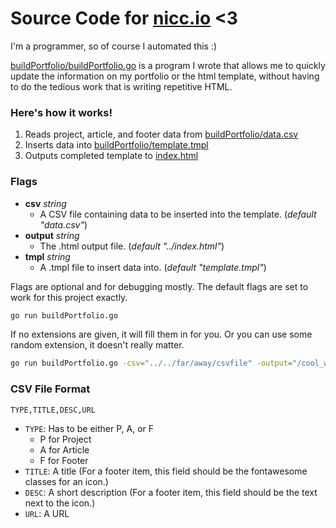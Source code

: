 # Source Code for [nicc.io](https://nicc.io) <3

I'm a programmer, so of course I automated this :)

[buildPortfolio/buildPortfolio.go](buildPortfolio/buildPortfolio.go) is a program I wrote that allows me to quickly update the information on my portfolio or the html template, without having to do the tedious work that is writing repetitive HTML.

### Here's how it works!

1. Reads project, article, and footer data from [buildPortfolio/data.csv](/buildPortfolio/data.csv)
2. Inserts data into [buildPortfolio/template.tmpl](buildPortfolio/template.tmpl)
3. Outputs completed template to [index.html](index.html)

### Flags

- __csv__ _string_
    - A CSV file containing data to be inserted into the template. (_default "data.csv"_)
- __output__ _string_
	- The .html output file. (_default "../index.html"_)
- __tmpl__ _string_
 	- A .tmpl file to insert data into. (_default "template.tmpl"_)

Flags are optional and for debugging mostly. The default flags are set to work for this project exactly.
```bash
go run buildPortfolio.go
```

If no extensions are given, it will fill them in for you. Or you can use some random extension, it doesn't really matter.
```bash
go run buildPortfolio.go -csv="../../far/away/csvfile" -output="/cool_website.lol" -tmpl="some/nested/templatefile"
```


### CSV File Format

`TYPE,TITLE,DESC,URL`
- `TYPE`: Has to be either P, A, or F
    - P for Project
    - A for Article
    - F for Footer
- `TITLE`: A title (For a footer item, this field should be the fontawesome classes for an icon.)
- `DESC`: A short description (For a footer item, this field should be the text  next to the icon.)
- `URL`: A URL
